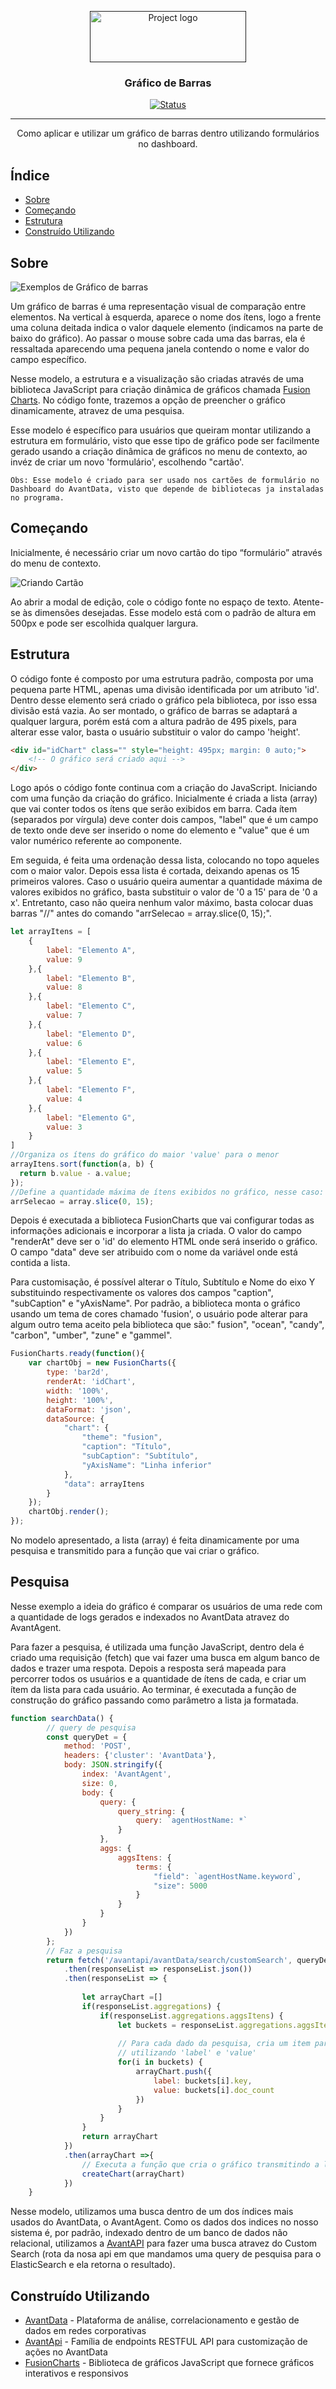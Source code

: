 <p align="center">
  <a href="" rel="noopener">
 <img width=250px height=82px src="https://i.imgur.com/zHVh1RJ.png" alt="Project logo"></a>
</p>

<h3 align="center">Gráfico de Barras</h3>

<div align="center">

[![Status](https://img.shields.io/badge/status-active-success.svg)]()

</div>

---

<p align="center"> Como aplicar e utilizar um gráfico de barras dentro utilizando formulários no dashboard.
    <br> 
</p>

## Índice

- [Sobre](#about)
- [Começando](#starting)
- [Estrutura](#structure)
- [Construído Utilizando](#built_using)

## Sobre <a name = "about"></a>

![Exemplos de Gráfico de barras](https://i.imgur.com/EkGRGMo.png)

Um gráfico de barras é uma representação visual de comparação entre elementos. Na vertical à esquerda, aparece o nome dos ítens, logo a frente uma coluna deitada indica o valor daquele elemento (indicamos na parte de baixo do gráfico). Ao passar o mouse sobre cada uma das barras, ela é ressaltada aparecendo uma pequena janela contendo o nome e valor do campo específico.

Nesse modelo, a estrutura e a visualização são criadas através de uma biblioteca JavaScript para criação dinâmica de gráficos chamada [Fusion Charts](). No código fonte, trazemos a opção de preencher o gráfico dinamicamente, atravez de uma pesquisa.

Esse modelo é específico para usuários que queiram montar utilizando a estrutura em formulário, visto que esse tipo de gráfico pode ser facilmente gerado usando a criação dinâmica de gráficos no menu de contexto, ao invéz de criar um novo 'formulário', escolhendo "cartão'.

```
Obs: Esse modelo é criado para ser usado nos cartões de formulário no Dashboard do AvantData, visto que depende de bibliotecas ja instaladas no programa.
```

## Começando <a name = "starting"></a>

Inicialmente, é necessário criar um novo cartão do tipo “formulário” através do menu de contexto.

![Criando Cartão](https://i.imgur.com/Sx9hPLC.png)

Ao abrir a modal de edição, cole o código fonte no espaço de texto. Atente-se às dimensões desejadas. Esse modelo está com o padrão de altura em 500px e pode ser escolhida qualquer largura.

## Estrutura <a name = "structure"></a>

O código fonte é composto por uma estrutura padrão, composta por uma pequena parte HTML, apenas uma divisão identificada por um atributo 'id'. Dentro desse elemento será criado o gráfico pela biblioteca, por isso essa divisão está vazia. Ao ser montado, o gráfico de barras se adaptará a qualquer largura, porém está com a altura padrão de 495 pixels, para alterar esse valor, basta o usuário substituir o valor do campo 'height'.

```html
<div id="idChart" class="" style="height: 495px; margin: 0 auto;">
    <!-- O gráfico será criado aqui -->
</div>
```

Logo após o código fonte continua com a criação do JavaScript. Iniciando com uma função da criação do gráfico. Inicialmente é criada a lista (array) que vai conter todos os ítens que serão exibidos em barra. Cada ítem (separados por vírgula) deve conter dois campos, "label" que é um campo de texto onde deve ser inserido o nome do elemento e "value" que é um valor numérico referente ao componente.

Em seguida, é feita uma ordenação dessa lista, colocando no topo aqueles com o maior valor. Depois essa lista é cortada, deixando apenas os 15 primeiros valores. Caso o usuário queira aumentar a quantidade máxima de valores exibidos no gráfico, basta substituir o valor de '0 a 15' para de '0 a x'. Entretanto, caso não queira nenhum valor máximo, basta colocar duas barras "//" antes do comando "arrSelecao = array.slice(0, 15);".

```js
let arrayItens = [
    {
        label: "Elemento A",
        value: 9
    },{
        label: "Elemento B",
        value: 8
    },{
        label: "Elemento C",
        value: 7
    },{
        label: "Elemento D",
        value: 6
    },{
        label: "Elemento E",
        value: 5
    },{
        label: "Elemento F",
        value: 4
    },{
        label: "Elemento G",
        value: 3
    }
]
//Organiza os ítens do gráfico do maior 'value' para o menor
arrayItens.sort(function(a, b) {
  return b.value - a.value;
});
//Define a quantidade máxima de ítens exibidos no gráfico, nesse caso: 15
arrSelecao = array.slice(0, 15);
```
Depois é executada a biblioteca FusionCharts que vai configurar todas as informações adicionais e incorporar a lista ja criada. O valor do campo "renderAt" deve ser o 'id' do elemento HTML onde será inserido o gráfico. O campo "data" deve ser atribuido com o nome da variável onde está contida a lista.

Para customisação, é possível alterar o Título, Subtítulo e Nome do eixo Y substituindo respectivamente os valores dos campos "caption", "subCaption" e "yAxisName". Por padrão, a biblioteca monta o gráfico usando um tema de cores chamado 'fusion', o usuário pode alterar para algum outro tema aceito pela biblioteca que são:" fusion", "ocean", "candy", "carbon", "umber", "zune" e "gammel".


```js
FusionCharts.ready(function(){
    var chartObj = new FusionCharts({
        type: 'bar2d',
        renderAt: 'idChart',
        width: '100%',
        height: '100%',
        dataFormat: 'json',
        dataSource: {
            "chart": {
                "theme": "fusion", 
                "caption": "Título",
                "subCaption": "Subtítulo",
                "yAxisName": "Linha inferior"                       
            },
            "data": arrayItens
        }
    });
    chartObj.render();
});
```

No modelo apresentado, a lista (array) é feita dinamicamente por uma pesquisa e transmitido para a função que vai criar o gráfico.

## Pesquisa <a name = "search"></a>

Nesse exemplo a ideia do gráfico é comparar os usuários de uma rede com a quantidade de logs gerados e indexados no AvantData atravez do AvantAgent.

Para fazer a pesquisa, é utilizada uma função JavaScript, dentro dela é criado uma requisição (fetch) que vai fazer uma busca em algum banco de dados e trazer uma respota. Depois a resposta será mapeada para percorrer todos os usuários e a quantidade de ítens de cada, e criar um ítem da lista para cada usuário. Ao terminar, é executada a função de construção do gráfico passando como parâmetro a lista ja formatada.

```JavaScript
function searchData() {        
        // query de pesquisa
        const queryDet = {
            method: 'POST',
            headers: {'cluster': 'AvantData'},
            body: JSON.stringify({
                index: 'AvantAgent',
                size: 0,
                body: {
                    query: {
                        query_string: {
                            query: `agentHostName: *`
                        }
                    },
                    aggs: {
                        aggsItens: {
                            terms: {
                                "field": `agentHostName.keyword`,
                                "size": 5000
                            }
                        }
                    }
                }
            })
        };
        // Faz a pesquisa
        return fetch('/avantapi/avantData/search/customSearch', queryDet)
            .then(responseList => responseList.json())
            .then(responseList => {
               
                let arrayChart =[]
                if(responseList.aggregations) {
                    if(responseList.aggregations.aggsItens) {                        
                        let buckets = responseList.aggregations.aggsItens.buckets
                        
                        // Para cada dado da pesquisa, cria um item para a lista que será enviada para o chart
                        // utilizando 'label' e 'value'
                        for(i in buckets) {
                            arrayChart.push({
                                label: buckets[i].key,
                                value: buckets[i].doc_count
                            })
                        }
                    }
                }
                return arrayChart
            })
            .then(arrayChart =>{
                // Executa a função que cria o gráfico transmitindo a lista pronta
                createChart(arrayChart)
            })
    }
```

Nesse modelo, utilizamos uma busca dentro de um dos índices mais usados do AvantData, o AvantAgent. Como os dados dos indices no nosso sistema é, por padrão, indexado dentro de um banco de dados não relacional, utilizamos a [AvantAPI](https://avantapi.avantsec.com.br/) para fazer uma busca atravez do Custom Search (rota da nosa api em que mandamos uma query de pesquisa para o ElasticSearch e ela retorna o resultado).


## Construído Utilizando <a name = "built_using"></a>

- [AvantData](https://www.avantdata.com.br/) - Plataforma de análise, correlacionamento e gestão de dados em redes corporativas
- [AvantApi](https://avantapi.avantsec.com.br/) - Família de endpoints RESTFUL API para customização de ações no AvantData
- [FusionCharts](https://github.com/fusioncharts) - Biblioteca de gráficos JavaScript que fornece gráficos interativos e responsivos